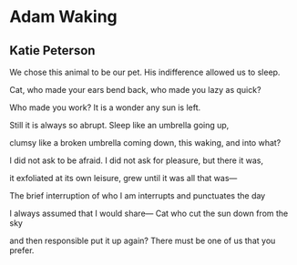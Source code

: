 # Adam Waking
## Katie Peterson
We chose this animal to be our pet.
His indifference allowed us to sleep.

Cat, who made your ears bend back,
who made you lazy as quick?

Who made you work?
It is a wonder any sun is left.

Still it is always so abrupt.
Sleep like an umbrella going up,

clumsy like a broken umbrella coming down,
this waking, and into what?

I did not ask to be afraid.
I did not ask for pleasure, but there it was,

it exfoliated at its own leisure,
grew until it was all that was—

The brief interruption of who I am
interrupts and punctuates the day

I always assumed that I would share—
Cat who cut the sun down from the sky

and then responsible put it up again?
There must be one of us that you prefer.